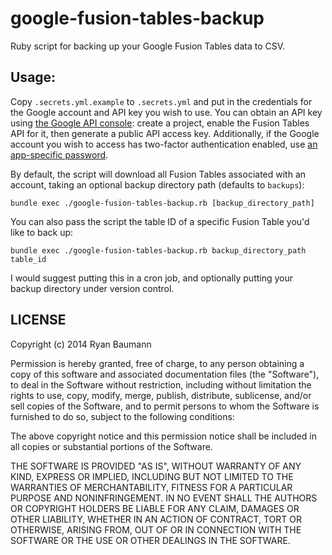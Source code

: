 google-fusion-tables-backup
===========================

Ruby script for backing up your Google Fusion Tables data to CSV.

Usage:
------

Copy `.secrets.yml.example` to `.secrets.yml` and put in the credentials for the Google account and API key you wish to use. You can obtain an API key using [the Google API console](https://code.google.com/apis/console/): create a project, enable the Fusion Tables API for it, then generate a public API access key. Additionally, if the Google account you wish to access has two-factor authentication enabled, use [an app-specific password](https://security.google.com/settings/security/apppasswords).

By default, the script will download all Fusion Tables associated with an account, taking an optional backup directory path (defaults to `backups`):

    bundle exec ./google-fusion-tables-backup.rb [backup_directory_path]

You can also pass the script the table ID of a specific Fusion Table you'd like to back up:

    bundle exec ./google-fusion-tables-backup.rb backup_directory_path table_id

I would suggest putting this in a cron job, and optionally putting your backup directory under version control.

LICENSE
-------

Copyright (c) 2014 Ryan Baumann

Permission is hereby granted, free of charge, to any person obtaining a copy
of this software and associated documentation files (the "Software"), to deal
in the Software without restriction, including without limitation the rights
to use, copy, modify, merge, publish, distribute, sublicense, and/or sell
copies of the Software, and to permit persons to whom the Software is
furnished to do so, subject to the following conditions:

The above copyright notice and this permission notice shall be included in
all copies or substantial portions of the Software.

THE SOFTWARE IS PROVIDED "AS IS", WITHOUT WARRANTY OF ANY KIND, EXPRESS OR
IMPLIED, INCLUDING BUT NOT LIMITED TO THE WARRANTIES OF MERCHANTABILITY,
FITNESS FOR A PARTICULAR PURPOSE AND NONINFRINGEMENT. IN NO EVENT SHALL THE
AUTHORS OR COPYRIGHT HOLDERS BE LIABLE FOR ANY CLAIM, DAMAGES OR OTHER
LIABILITY, WHETHER IN AN ACTION OF CONTRACT, TORT OR OTHERWISE, ARISING FROM,
OUT OF OR IN CONNECTION WITH THE SOFTWARE OR THE USE OR OTHER DEALINGS IN
THE SOFTWARE.

